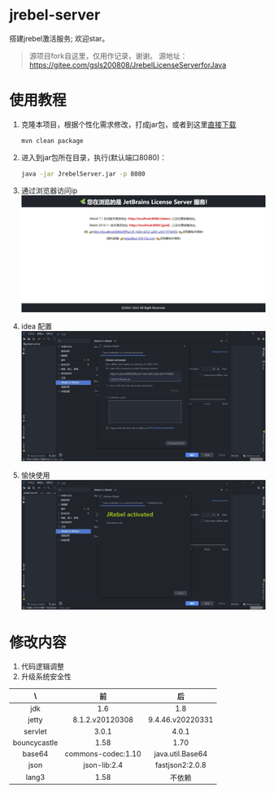 # jrebel-server

搭建jrebel激活服务; 欢迎star。
> 源项目fork自这里，仅用作记录，谢谢。
> 源地址： https://gitee.com/gsls200808/JrebelLicenseServerforJava

# 使用教程

1. 克隆本项目，根据个性化需求修改，打成jar包，或者到这里[直接下载](JrebelServer.jar)
   ``` bash
   mvn clean package
   ```

2. 进入到jar包所在目录，执行(默认端口8080)：
   ``` bash
   java -jar JrebelServer.jar -p 8080
   ```

3. 通过浏览器访问ip  
   <img src="img/1.start-server.jpeg" style="zoom:50%">

4. idea 配置  
   <img src="img/2.setting-begin.jpeg" style="zoom:50%">

5. 愉快使用  
   <img src="img/3.setting-success.jpeg" style="zoom:50%">

# 修改内容

1. 代码逻辑调整
2. 升级系统安全性

|      \       |        前        |        后         |
|:------------:|:---------------:|:----------------:|
|     jdk      |       1.6       |       1.8        |
|    jetty     | 8.1.2.v20120308 | 9.4.46.v20220331 |
|   servlet    |      3.0.1      |      4.0.1       |
| bouncycastle |      1.58       |       1.70       |
|    base64    | commons-codec:1.10  |       java.util.Base64        |
|    json    |  json-lib:2.4   | fastjson2:2.0.8  |
|    lang3    |      1.58       |       不依赖        |



